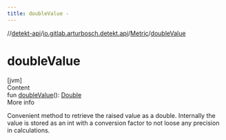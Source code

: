 ```yaml
---
title: doubleValue -
---
```

//[detekt-api](../../index.md)/[io.gitlab.arturbosch.detekt.api](../index.md)/[Metric](index.md)/[doubleValue](double-value.md)



# doubleValue  
[jvm]  
Content  
fun [doubleValue](double-value.md)(): [Double](https://kotlinlang.org/api/latest/jvm/stdlib/kotlin/-double/index.html)  
More info  


Convenient method to retrieve the raised value as a double. Internally the value is stored as an int with a conversion factor to not loose any precision in calculations.

  



